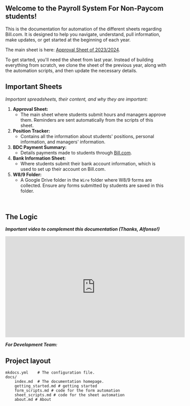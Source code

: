 ## **Welcome to the Payroll System For Non-Paycom students!**

This is the documentation for automation of the different sheets regarding Bill.com. It is designed to help you navigate, understand, pull information, make updates, or get started at the beginning of each year.

The main sheet is here: [Approval Sheet of 2023/2024](https://docs.google.com/spreadsheets/d/1vwHoN5UWt_E6wVMi75IQpFi5OYvGdYd--cWBqI4lHpw/edit).

To get started, you'll need the sheet from last year. Instead of building everything from scratch, we clone the sheet of the previous year, along with the automation scripts, and then update the necessary details.



## **Important Sheets**
*Important spreadsheets, their content, and why they are important:*

1. **Approval Sheet:**
    - The main sheet where students submit hours and managers approve them. Reminders are sent automatically from the scripts of this sheet.
2. **Position Tracker:**
    - Contains all the information about students' positions, personal information, and managers' information.
3. **BDC Payment Summary:**
    - Details payments made to students through [Bill.com](https://Bill.com).
4. **Bank Information Sheet:**
    - Where students submit their bank account information, which is used to set up their account on Bill.com.
5. **W8/9 Folder:**
    - A Google Drive folder in the `Wire` folder where W8/9 forms are collected. Ensure any forms submitted by students are saved in this folder.

<br/>

## **The Logic**
***Important video to complement this documentation (Thanks, Alfonso!)***

<iframe width="560" height="315"
src="https://www.youtube.com/embed/rVOnnysEqlI" 
frameborder="0" 
allow="accelerometer; autoplay; encrypted-media; gyroscope; picture-in-picture" 
allowfullscreen></iframe>
<br/>

***For Development Team:***
## **Project layout**

    mkdocs.yml    # The configuration file.
    docs/
        index.md  # The documentation homepage.
        getting_started.md # getting started
        form_scripts.md # code for the form automation
        sheet_scripts.md # code for the sheet automation
        about.md # About